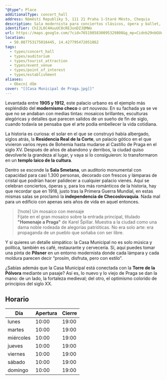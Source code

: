 ```yaml
---
"@type": Place
additionalType: concert_hall
address: Náměstí Republiky 5, 111 21 Praha 1-Staré Město, Chequia
description: Sala modernista para conciertos clásicos, ópera y ballet, así como eventos, incluidos desfiles de moda.
identifier: ChIJL0C4HuuUC0cREJonDZJQMWo
url: https://maps.google.com/?cid=7651985830095329808&g_mp=Cidnb29nbGUubWFwcy5wbGFjZXMudjEuUGxhY2VzLlNlYXJjaFRleHQQABgEIAA
location:
  - 50.087753175016445, 14.427795472051862
tags:
  - types/concert_hall
  - types/auditorium
  - types/tourist_attraction
  - types/event_venue
  - types/point_of_interest
  - types/establishment
aliases:
  - Obecní dům
cover: "[[Casa Municipal de Praga.jpg]]"
---
```

Levantada entre **1905 y 1912**, este palacio urbano es el ejemplo más espléndido del **modernismo checo** o _art nouveau_. En su fachada ya se ve que no se andaban con medias tintas: mosaicos brillantes, esculturas alegóricas y detalles que parecen salidos de un sueño de fin de siglo, cuando todavía se pensaba que el arte podía embellecer la vida cotidiana.

La historia es curiosa: el solar en el que se construyó había albergado, siglos atrás, la **Residencia Real de la Corte**, un palacio gótico en el que vivieron varios reyes de Bohemia hasta mudarse al Castillo de Praga en el siglo XV. Después de años de abandono y derribos, la ciudad quiso devolverle la grandeza al lugar, y vaya si lo consiguieron: lo transformaron en un **templo laico de la cultura**.

Dentro se esconde la **Sala Smetana**, un auditorio monumental con capacidad para casi 1.300 personas, decorado con frescos y lámparas de cristal que podrían hacer palidecer a cualquier palacio vienés. Aquí se celebran conciertos, óperas y, para los más románticos de la historia, hay que recordar que en 1918, justo tras la Primera Guerra Mundial, en estas mismas salas se proclamó la **independencia de Checoslovaquia**. Nada mal para un edificio con apenas seis años de vida en aquel entonces.

> [!note] Un mosaico con mensaje  
> Fíjate en el gran mosaico sobre la entrada principal, titulado **"Homenaje a Praga"** de Karel Špillar. Muestra a la ciudad como una dama noble rodeada de alegorías patrióticas. No era solo arte: era propaganda de un pueblo que soñaba con ser libre.

Y si quieres un detalle simpático: la Casa Municipal no es solo música y política, también es café, restaurante y cervecería. Sí, aquí puedes tomar una pinta de **Pilsner** en un entorno modernista donde cada lámpara y cada moldura parecen decir “prosím, disfruta, pero con estilo”.

¿Sabías además que la Casa Municipal está conectada con la **Torre de la Pólvora** mediante un pasaje? Así es, lo nuevo y lo viejo de Praga se dan la mano: de un lado, la fortaleza medieval; del otro, el optimismo colorido de principios del siglo XX.

## Horario

| Día  | Apertura  | Cierre  |
|---|---|---|
| lunes | 10:00 | 19:00 |
| martes | 10:00 | 19:00 |
| miércoles | 10:00 | 19:00 |
| jueves | 10:00 | 19:00 |
| viernes | 10:00 | 19:00 |
| sábado | 10:00 | 19:00 |
| domingo | 10:00 | 19:00 |